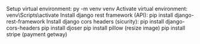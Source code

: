 Setup virtual environment: py -m venv venv
Activate virtual environment: venv\Scripts\activate
Install django rest framework (API): pip install django-rest-framework
Install django cors headers (sicurity): pip install django-cors-headers
pip install djoser
pip install pillow (resize image)
pip install stripe (payment getway)